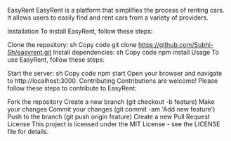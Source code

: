 EasyRent
EasyRent is a platform that simplifies the process of renting cars. It allows users to easily find and rent cars from a variety of providers.

Installation
To install EasyRent, follow these steps:

Clone the repository:
sh
Copy code
git clone https://github.com/Subhi-Sh/easyrent.git
Install dependencies:
sh
Copy code
npm install
Usage
To use EasyRent, follow these steps:

Start the server:
sh
Copy code
npm start
Open your browser and navigate to http://localhost:3000.
Contributing
Contributions are welcome! Please follow these steps to contribute to EasyRent:

Fork the repository
Create a new branch (git checkout -b feature)
Make your changes
Commit your changes (git commit -am 'Add new feature')
Push to the branch (git push origin feature)
Create a new Pull Request
License
This project is licensed under the MIT License - see the LICENSE file for details.

